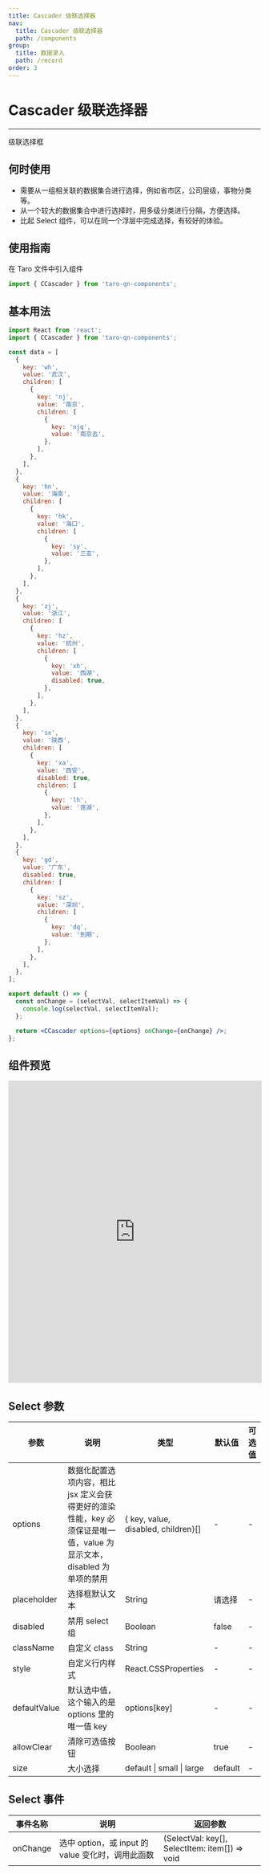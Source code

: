 ```yaml
---
title: Cascader 级联选择器
nav:
  title: Cascader 级联选择器
  path: /components
group:
  title: 数据录入
  path: /record
order: 3
---
```


# Cascader 级联选择器

---

级联选择框

## 何时使用

- 需要从一组相关联的数据集合进行选择，例如省市区，公司层级，事物分类等。
- 从一个较大的数据集合中进行选择时，用多级分类进行分隔，方便选择。
- 比起 Select 组件，可以在同一个浮层中完成选择，有较好的体验。

## 使用指南

在 Taro 文件中引入组件

```js
import { CCascader } from 'taro-qn-components';
```

## 基本用法

```jsx | pure
import React from 'react';
import { CCascader } from 'taro-qn-components';

const data = [
  {
    key: 'wh',
    value: '武汉',
    children: [
      {
        key: 'nj',
        value: '南京',
        children: [
          {
            key: 'njq',
            value: '南京去',
          },
        ],
      },
    ],
  },
  {
    key: 'hn',
    value: '海南',
    children: [
      {
        key: 'hk',
        value: '海口',
        children: [
          {
            key: 'sy',
            value: '三亚',
          },
        ],
      },
    ],
  },
  {
    key: 'zj',
    value: '浙江',
    children: [
      {
        key: 'hz',
        value: '杭州',
        children: [
          {
            key: 'xh',
            value: '西湖',
            disabled: true,
          },
        ],
      },
    ],
  },
  {
    key: 'sx',
    value: '陕西',
    children: [
      {
        key: 'xa',
        value: '西安',
        disabled: true,
        children: [
          {
            key: 'lh',
            value: '莲湖',
          },
        ],
      },
    ],
  },
  {
    key: 'gd',
    value: '广东',
    disabled: true,
    children: [
      {
        key: 'sz',
        value: '深圳',
        children: [
          {
            key: 'dq',
            value: '到期',
          },
        ],
      },
    ],
  },
];

export default () => {
  const onChange = (selectVal, selectItemVal) => {
    console.log(selectVal, selectItemVal);
  };

  return <CCascader options={options} onChange={onChange} />;
};
```

## 组件预览

<iframe style="width:100%; height: 600px; border: 1px solid #ddd" src="https://ui.shuyun.com/example/#/pages/record/cascader/index"></iframe>

## Select 参数

| 参数         | 说明                                                                                                                 | 类型                                | 默认值  | 可选值 |
| ------------ | -------------------------------------------------------------------------------------------------------------------- | ----------------------------------- | ------- | ------ |
| options      | 数据化配置选项内容，相比 jsx 定义会获得更好的渲染性能，key 必须保证是唯一值，value 为显示文本，disabled 为单项的禁用 | { key, value, disabled, children}[] | -       | -      |
| placeholder  | 选择框默认文本                                                                                                       | String                              | 请选择  | -      |
| disabled     | 禁用 select 组                                                                                                       | Boolean                             | false   | -      |
| className    | 自定义 class                                                                                                         | String                              | -       | -      |
| style        | 自定义行内样式                                                                                                       | React.CSSProperties                 | -       | -      |
| defaultValue | 默认选中值，这个输入的是 options 里的唯一值 key                                                                      | options[key]                        | -       | -      |
| allowClear   | 清除可选值按钮                                                                                                       | Boolean                             | true    | -      |
| size         | 大小选择                                                                                                             | default \| small \| large           | default | -      |

## Select 事件

| 事件名称 | 说明                                              | 返回参数                                       |
| -------- | ------------------------------------------------- | ---------------------------------------------- |
| onChange | 选中 option，或 input 的 value 变化时，调用此函数 | (SelectVal: key[], SelectItem: item[]) => void |
